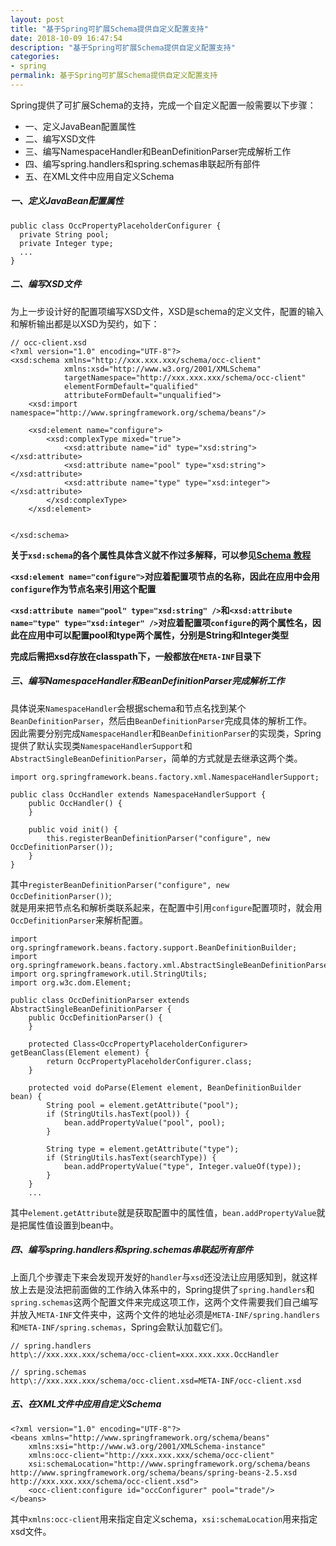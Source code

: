 ```yaml
---
layout: post
title: "基于Spring可扩展Schema提供自定义配置支持"
date: 2018-10-09 16:47:54
description: "基于Spring可扩展Schema提供自定义配置支持"
categories:
- spring
permalink: 基于Spring可扩展Schema提供自定义配置支持
---
```


Spring提供了可扩展Schema的支持，完成一个自定义配置一般需要以下步骤：  

* 一、定义JavaBean配置属性
* 二、编写XSD文件
* 三、编写NamespaceHandler和BeanDefinitionParser完成解析工作
* 四、编写spring.handlers和spring.schemas串联起所有部件
* 五、在XML文件中应用自定义Schema

##### 一、定义JavaBean配置属性

```vim
public class OccPropertyPlaceholderConfigurer {
  private String pool;
  private Integer type;
  ...
}
```

##### 二、编写XSD文件

为上一步设计好的配置项编写XSD文件，XSD是schema的定义文件，配置的输入和解析输出都是以XSD为契约，如下：  

```vim
// occ-client.xsd
<?xml version="1.0" encoding="UTF-8"?>
<xsd:schema xmlns="http://xxx.xxx.xxx/schema/occ-client"
            xmlns:xsd="http://www.w3.org/2001/XMLSchema"
            targetNamespace="http://xxx.xxx.xxx/schema/occ-client"
            elementFormDefault="qualified"
            attributeFormDefault="unqualified">
    <xsd:import namespace="http://www.springframework.org/schema/beans"/>

    <xsd:element name="configure">
        <xsd:complexType mixed="true">
            <xsd:attribute name="id" type="xsd:string"></xsd:attribute>
            <xsd:attribute name="pool" type="xsd:string"></xsd:attribute>
            <xsd:attribute name="type" type="xsd:integer"></xsd:attribute>
        </xsd:complexType>
    </xsd:element>


</xsd:schema>
```

**关于`xsd:schema`的各个属性具体含义就不作过多解释，可以参见[Schema 教程](http://www.w3school.com.cn/schema/schema_schema.asp)**  

**`<xsd:element name="configure">`对应着配置项节点的名称，因此在应用中会用`configure`作为节点名来引用这个配置**

**`<xsd:attribute name="pool" type="xsd:string" />`和`<xsd:attribute name="type" type="xsd:integer" />`对应着配置项`configure`的两个属性名，因此在应用中可以配置pool和type两个属性，分别是String和Integer类型**  

**完成后需把xsd存放在classpath下，一般都放在`META-INF`目录下**

##### 三、编写NamespaceHandler和BeanDefinitionParser完成解析工作

具体说来`NamespaceHandler`会根据schema和节点名找到某个`BeanDefinitionParser`，然后由`BeanDefinitionParser`完成具体的解析工作。  
因此需要分别完成`NamespaceHandler`和`BeanDefinitionParser`的实现类，Spring提供了默认实现类`NamespaceHandlerSupport`和`AbstractSingleBeanDefinitionParser`，简单的方式就是去继承这两个类。

```vim
import org.springframework.beans.factory.xml.NamespaceHandlerSupport;

public class OccHandler extends NamespaceHandlerSupport {
    public OccHandler() {
    }

    public void init() {
        this.registerBeanDefinitionParser("configure", new OccDefinitionParser());
    }
}
```

其中`registerBeanDefinitionParser("configure", new OccDefinitionParser())`;  
就是用来把节点名和解析类联系起来，在配置中引用`configure`配置项时，就会用`OccDefinitionParser`来解析配置。

```vim
import org.springframework.beans.factory.support.BeanDefinitionBuilder;
import org.springframework.beans.factory.xml.AbstractSingleBeanDefinitionParser;
import org.springframework.util.StringUtils;
import org.w3c.dom.Element;

public class OccDefinitionParser extends AbstractSingleBeanDefinitionParser {
    public OccDefinitionParser() {
    }

    protected Class<OccPropertyPlaceholderConfigurer> getBeanClass(Element element) {
        return OccPropertyPlaceholderConfigurer.class;
    }

    protected void doParse(Element element, BeanDefinitionBuilder bean) {
        String pool = element.getAttribute("pool");
        if (StringUtils.hasText(pool)) {
            bean.addPropertyValue("pool", pool);
        }

        String type = element.getAttribute("type");
        if (StringUtils.hasText(searchType)) {
            bean.addPropertyValue("type", Integer.valueOf(type));
        }
    }
    ...
```

其中`element.getAttribute`就是获取配置中的属性值，`bean.addPropertyValue`就是把属性值设置到bean中。  

##### 四、编写spring.handlers和spring.schemas串联起所有部件

上面几个步骤走下来会发现开发好的`handler`与`xsd`还没法让应用感知到，就这样放上去是没法把前面做的工作纳入体系中的，Spring提供了`spring.handlers`和`spring.schemas`这两个配置文件来完成这项工作，这两个文件需要我们自己编写并放入`META-INF`文件夹中，这两个文件的地址必须是`META-INF/spring.handlers`和`META-INF/spring.schemas`，Spring会默认加载它们。

```vim
// spring.handlers
http\://xxx.xxx.xxx/schema/occ-client=xxx.xxx.xxx.OccHandler

// spring.schemas
http\://xxx.xxx.xxx/schema/occ-client.xsd=META-INF/occ-client.xsd
```

##### 五、在XML文件中应用自定义Schema

```vim
<?xml version="1.0" encoding="UTF-8"?>  
<beans xmlns="http://www.springframework.org/schema/beans"  
    xmlns:xsi="http://www.w3.org/2001/XMLSchema-instance"   
    xmlns:occ-client="http://xxx.xxx.xxx/schema/occ-client"  
    xsi:schemaLocation="http://www.springframework.org/schema/beans
http://www.springframework.org/schema/beans/spring-beans-2.5.xsd  
http://xxx.xxx.xxx/schema/occ-client.xsd">  
    <occ-client:configure id="occConfigurer" pool="trade"/>
</beans>
```

其中`xmlns:occ-client`用来指定自定义schema，`xsi:schemaLocation`用来指定xsd文件。
